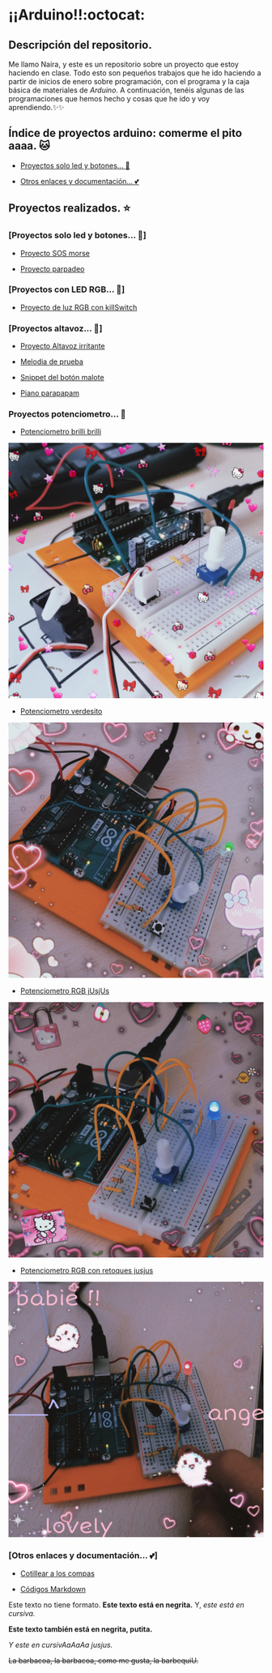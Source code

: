 # ¡¡Arduino!!:octocat:

## Descripción del repositorio.

Me llamo Naira, y este es un repositorio sobre un proyecto que estoy haciendo en clase. Todo esto son pequeños trabajos que he ido haciendo a partir de inicios de enero sobre programación, con el programa y la caja básica de materiales de _Arduino_. A continuación, tenéis algunas de las programaciones que hemos hecho y cosas que he ido y voy aprendiendo.:sparkles::sparkles:
## Índice de proyectos arduino: comerme el pito aaaa. :cat:

* [Proyectos solo led y botones... :yellow_heart:](https://github.com/chechiliaa/arduino#proyectos-solo-led-y-botones-yellow_heart)

* [Otros enlaces y documentación... :two_hearts:](https://github.com/chechiliaa/arduino#otros-enlaces-y-documentaci%C3%B3n-two_hearts)

## Proyectos realizados. :star:
### [Proyectos solo led y botones... :yellow_heart:]

* [Proyecto SOS morse](https://github.com/chechiliaa/arduino/blob/main/Blink_SOS_morse.ino)

* [Proyecto parpadeo](https://github.com/chechiliaa/arduino/blob/main/parpadeo.ino)

### [Proyectos con LED RGB... :purple_heart:]

* [Proyecto de luz RGB con killSwitch](https://github.com/chechiliaa/arduino/blob/main/triple_luz_naira.ino)
### [Proyectos altavoz... :musical_note:]
* [Proyecto Altavoz irritante](https://github.com/chechiliaa/arduino/blob/main/altavoz.ino)

* [Melodia de prueba](https://github.com/chechiliaa/arduino/blob/main/altavoz_melodia_prueba.ino)

* [Snippet del botón malote](https://github.com/chechiliaa/arduino/blob/main/snippet_kill_switch.cpp)

* [Piano parapapam](https://github.com/chechiliaa/arduino/blob/main/pianOo)

### Proyectos potenciometro... :blue_heart:

* [Potenciometro brilli brilli](https://github.com/chechiliaa/arduino/blob/main/potenciometro%20brillibrilli)

![texto](https://github.com/chechiliaa/arduino/blob/main/PicsArt_02-08-12.30.39.jpg)

* [Potenciometro verdesito](https://github.com/chechiliaa/arduino/blob/main/Potenciometro%20verde.ino)

![Foto potenciometro verde](https://github.com/chechiliaa/arduino/blob/main/PicsArt_02-11-12.14.34.jpg)

+ [Potenciometro RGB jUsjUs](https://github.com/chechiliaa/arduino/blob/main/Potenciometro%20RGB.ino)

![eppaa](https://github.com/chechiliaa/arduino/blob/main/PicsArt_02-11-01.07.08.jpg)

* [Potenciometro RGB con retoques jusjus](https://github.com/chechiliaa/arduino/blob/main/Potenciometro%20RGB%20Modificado)

![ujsss](https://github.com/chechiliaa/arduino/blob/main/PicsArt_02-11-01.36.11.jpg)

### [Otros enlaces y documentación... :two_hearts:]
* [Cotillear a los compas](https://github.com/d-prieto/arduinoCourse#repositorios-de-alumnos)

* [Códigos Markdown](https://guides.github.com/pdfs/markdown-cheatsheet-online.pdf)

Este texto no tiene formato. **Este texto está en negrita.** Y, _este está en cursiva._

<b>Este texto también está en negrita, putita.</b>

<i>Y este en cursivAaAaAa jusjus.</i>

<del>La barbacoa, la barbacoa, como me gusta, la barbequiU.</del>

